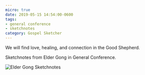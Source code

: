 ```yaml
---
micro: true
date: 2019-05-15 14:54:00-0600
tags:
- general conference
- sketchnotes
category: Gospel Sketcher
---
```


We will find love, healing, and connection in the Good Shepherd.

Sketchnotes from Elder Gong in General Conference.

<img src="https://www.gospelsketcher.org/uploads/2019/5f351ef185.jpg" alt="Elder Gong Sketchnotes" />